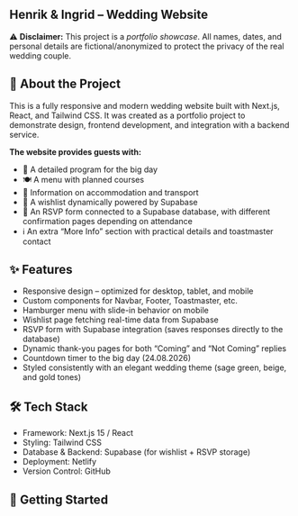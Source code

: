 ## Henrik & Ingrid – Wedding Website

⚠️ **Disclaimer:** This project is a *portfolio showcase*. All names, dates, and personal details are fictional/anonymized to protect the privacy of the real wedding couple.

## 🌿 About the Project

This is a fully responsive and modern wedding website built with Next.js, React, and Tailwind CSS.
It was created as a portfolio project to demonstrate design, frontend development, and integration with a backend service.

**The website provides guests with:**
- 📅 A detailed program for the big day  
- 🍽️ A menu with planned courses  
- 🏨 Information on accommodation and transport  
- 🎁 A wishlist dynamically powered by Supabase  
- 📩 An RSVP form connected to a Supabase database, with different confirmation pages depending on attendance  
- ℹ️ An extra “More Info” section with practical details and toastmaster contact 

## ✨ Features
- Responsive design – optimized for desktop, tablet, and mobile  
- Custom components for Navbar, Footer, Toastmaster, etc.  
- Hamburger menu with slide-in behavior on mobile  
- Wishlist page fetching real-time data from Supabase  
- RSVP form with Supabase integration (saves responses directly to the database)  
- Dynamic thank-you pages for both “Coming” and “Not Coming” replies  
- Countdown timer to the big day (24.08.2026)  
- Styled consistently with an elegant wedding theme (sage green, beige, and gold tones)  

## 🛠️ Tech Stack
- Framework: Next.js 15 / React  
- Styling: Tailwind CSS  
- Database & Backend: Supabase (for wishlist + RSVP storage)  
- Deployment: Netlify  
- Version Control: GitHub 

## 🚀 Getting Started
